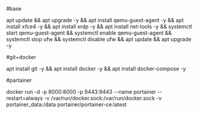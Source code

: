 #base

apt update && apt upgrade -y && apt install qemu-guest-agent -y && apt install xfce4 -y && apt install xrdp -y && apt install net-tools -y && systemctl start qemu-guest-agent && systemctl enable qemu-guest-agent && systemctl stop ufw && systemctl disable ufw && apt update && apt upgrade -y

#git+docker

apt install git -y && apt install docker -y && apt install docker-compose -y

#partainer

docker run -d -p 8000:8000 -p 9443:9443 --name portainer --restart=always -v /var/run/docker.sock:/var/run/docker.sock -v portainer_data:/data portainer/portainer-ce:latest
